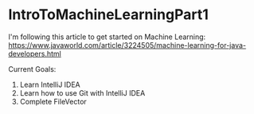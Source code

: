# IntroToMachineLearningPart1
I'm following this article to get started on Machine Learning: https://www.javaworld.com/article/3224505/machine-learning-for-java-developers.html

Current Goals:
1. Learn IntelliJ IDEA
2. Learn how to use Git with IntelliJ IDEA
3. Complete FileVector
